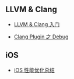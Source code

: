 ## LLVM & Clang

* [LLVM & Clang 入门](https://github.com/CYBoys/Blogs/blob/master/LLVM_Clang/LLVM%20%26%20Clang%20%E5%85%A5%E9%97%A8.md)

* [Clang Plugin 之 Debug](https://github.com/CYBoys/Blogs/blob/master/LLVM_Clang/Clang%20Plugin%20%E4%B9%8B%20Debug.md)

## iOS

* [iOS 性能优化总结](https://github.com/CYBoys/Blogs/blob/master/iOS/ios-performance-optimization-summary.md)

